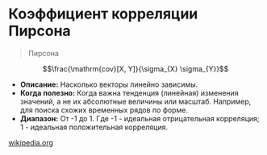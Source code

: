 # Коэффициент корреляции Пирсона

> Пирсона

$$\frac{\mathrm{cov}[X, Y]}{\sigma_{X} \sigma_{Y}}$$

* **Описание:** Насколько векторы линейно зависимы.
* **Когда полезно:** Когда важна тенденция (линейная) изменения значений, а не их абсолютные величины или масштаб. Например, для поиска схожих временных рядов по форме.
* **Диапазон:** От -1 до 1. Где -1 - идеальная отрицательная корреляция; 1 - идеальная положительная корреляция. 

[wikipedia.org](https://en.wikipedia.org/wiki/Pearson_correlation_coefficient)
